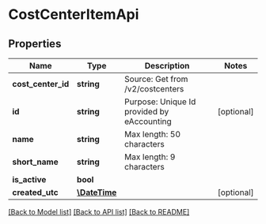 # CostCenterItemApi

## Properties
Name | Type | Description | Notes
------------ | ------------- | ------------- | -------------
**cost_center_id** | **string** | Source: Get from /v2/costcenters | 
**id** | **string** | Purpose: Unique Id provided by eAccounting | [optional] 
**name** | **string** | Max length: 50 characters | 
**short_name** | **string** | Max length: 9 characters | 
**is_active** | **bool** |  | 
**created_utc** | [**\DateTime**](\DateTime.md) |  | [optional] 

[[Back to Model list]](../../README.md#documentation-for-models) [[Back to API list]](../../README.md#documentation-for-api-endpoints) [[Back to README]](../../README.md)

